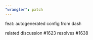 ```yaml
---
"wrangler": patch
---
```


feat: autogenerated config from dash

related discussion #1623
resolves #1638
